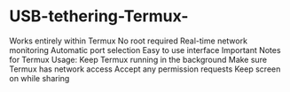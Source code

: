 # USB-tethering-Termux-
Works entirely within Termux No root required Real-time network monitoring Automatic port selection Easy to use interface  Important Notes for Termux Usage:  Keep Termux running in the background Make sure Termux has network access Accept any permission requests Keep screen on while sharing
